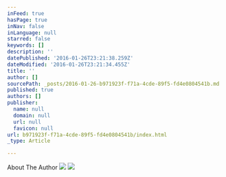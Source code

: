 ```yaml
---
inFeed: true
hasPage: true
inNav: false
inLanguage: null
starred: false
keywords: []
description: ''
datePublished: '2016-01-26T23:21:38.259Z'
dateModified: '2016-01-26T23:21:34.455Z'
title: ''
author: []
sourcePath: _posts/2016-01-26-b971923f-f71a-4cde-89f5-fd4e0804541b.md
published: true
authors: []
publisher:
  name: null
  domain: null
  url: null
  favicon: null
url: b971923f-f71a-4cde-89f5-fd4e0804541b/index.html
_type: Article

---
```

About The Author  ![](https://the-grid-user-content.s3-us-west-2.amazonaws.com/a3951d8f-f04d-4f79-b582-0a90bb549a2a.jpg)
![](https://the-grid-user-content.s3-us-west-2.amazonaws.com/52a29097-7e49-4661-a8e6-594120895709.jpg)